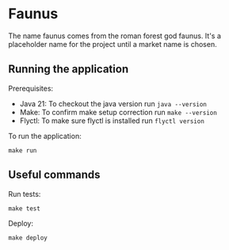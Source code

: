 # Faunus

The name faunus comes from the roman forest god faunus.
It's a placeholder name for the project until a market name is chosen.

## Running the application

Prerequisites:
- Java 21: To checkout the java version run `java --version`
- Make: To confirm make setup correction run `make --version`
- Flyctl: To make sure flyctl is installed run `flyctl version`

To run the application:
```shell
make run
```

## Useful commands

Run tests:
```shell
make test
```

Deploy:
```shell
make deploy
```